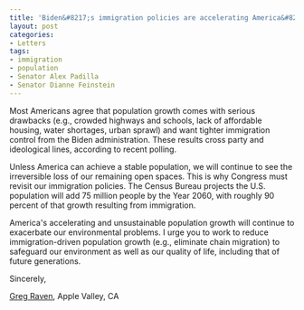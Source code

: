 ```yaml
---
title: 'Biden&#8217;s immigration policies are accelerating America&#8217;s population growth'
layout: post
categories:
- Letters
tags:
- immigration
- population
- Senator Alex Padilla
- Senator Dianne Feinstein
---
```


Most Americans agree that population growth comes with serious drawbacks (e.g., crowded highways and schools, lack of affordable housing, water shortages, urban sprawl) and want tighter immigration control from the Biden administration. These results cross party and ideological lines, according to recent polling.

Unless America can achieve a stable population, we will continue to see the irreversible loss of our remaining open spaces. This is why Congress must revisit our immigration policies. The Census Bureau projects the U.S. population will add 75 million people by the Year 2060, with roughly 90 percent of that growth resulting from immigration.

America's accelerating and unsustainable population growth will continue to exacerbate our environmental problems. I urge you to work to reduce immigration-driven population growth (e.g., eliminate chain migration) to safeguard our environment as well as our quality of life, including that of future generations.

Sincerely,

[Greg Raven](https://www.gregraven.org/), Apple Valley, CA